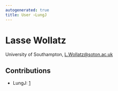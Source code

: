 ```yaml
---
autogenerated: true
title: User ›LungJ
---
```


Lasse Wollatz
=============

University of Southampton, L.Wollatz@soton.ac.uk

Contributions
-------------

-   LungJ: [1](/plugins/lungj)
